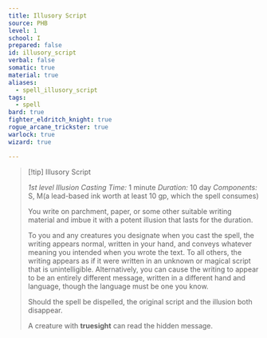 ```yaml
---
title: Illusory Script
source: PHB
level: 1
school: I
prepared: false
id: illusory_script
verbal: false
somatic: true
material: true
aliases:
  - spell_illusory_script
tags:
  - spell
bard: true
fighter_eldritch_knight: true
rogue_arcane_trickster: true
warlock: true
wizard: true

---
```

>[!tip] Illusory Script
>
> *1st level Illusion*
> *Casting Time:* 1 minute
> *Duration:* 10 day
> *Components:* S, M(a lead-based ink worth at least 10 gp, which the spell consumes)
>
>You write on parchment, paper, or some other suitable writing material and imbue it with a potent illusion that lasts for the duration.
>
>To you and any creatures you designate when you cast the spell, the writing appears normal, written in your hand, and conveys whatever meaning you intended when you wrote the text. To all others, the writing appears as if it were written in an unknown or magical script that is unintelligible. Alternatively, you can cause the writing to appear to be an entirely different message, written in a different hand and language, though the language must be one you know.
>
>Should the spell be dispelled, the original script and the illusion both disappear.
>
>A creature with **truesight** can read the hidden message.
>

